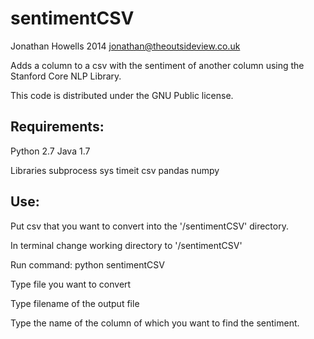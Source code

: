 sentimentCSV
============
Jonathan Howells 2014
jonathan@theoutsideview.co.uk

Adds a column to a csv with the sentiment of another column using the Stanford Core NLP Library.

This code is distributed under the GNU Public license.

Requirements:
-------------

Python 2.7
Java 1.7

Libraries
subprocess
sys
timeit
csv
pandas
numpy

Use:
-------------

Put csv that you want to convert into the '/sentimentCSV' directory.

In terminal change working directory to '/sentimentCSV'

Run command:
python sentimentCSV

Type file you want to convert

Type filename of the output file

Type the name of the column of which you want to find the sentiment.
